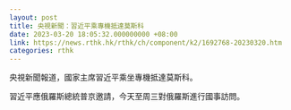 ```yaml
---
layout: post
title: 央視新聞：習近平乘專機抵達莫斯科
date: 2023-03-20 18:05:32.000000000 +08:00
link: https://news.rthk.hk/rthk/ch/component/k2/1692768-20230320.htm
categories: rthk
---
```


央視新聞報道，國家主席習近平乘坐專機抵達莫斯科。

習近平應俄羅斯總統普京邀請，今天至周三對俄羅斯進行國事訪問。
